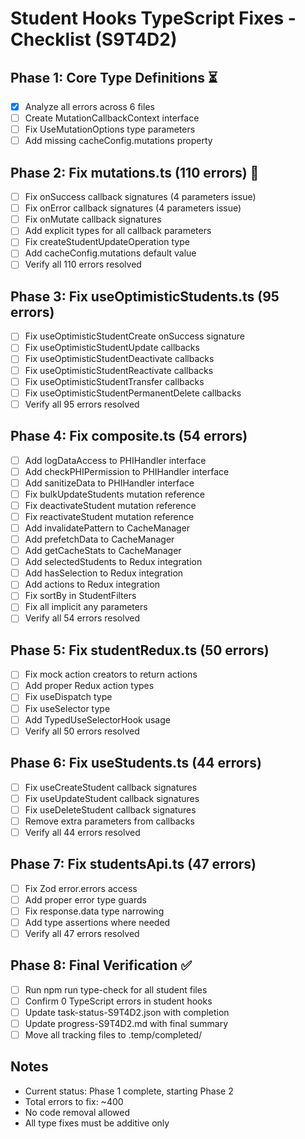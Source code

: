 # Student Hooks TypeScript Fixes - Checklist (S9T4D2)

## Phase 1: Core Type Definitions ⏳
- [x] Analyze all errors across 6 files
- [ ] Create MutationCallbackContext interface
- [ ] Fix UseMutationOptions type parameters
- [ ] Add missing cacheConfig.mutations property

## Phase 2: Fix mutations.ts (110 errors) 🔄
- [ ] Fix onSuccess callback signatures (4 parameters issue)
- [ ] Fix onError callback signatures (4 parameters issue)
- [ ] Fix onMutate callback signatures
- [ ] Add explicit types for all callback parameters
- [ ] Fix createStudentUpdateOperation type
- [ ] Add cacheConfig.mutations default value
- [ ] Verify all 110 errors resolved

## Phase 3: Fix useOptimisticStudents.ts (95 errors)
- [ ] Fix useOptimisticStudentCreate onSuccess signature
- [ ] Fix useOptimisticStudentUpdate callbacks
- [ ] Fix useOptimisticStudentDeactivate callbacks
- [ ] Fix useOptimisticStudentReactivate callbacks
- [ ] Fix useOptimisticStudentTransfer callbacks
- [ ] Fix useOptimisticStudentPermanentDelete callbacks
- [ ] Verify all 95 errors resolved

## Phase 4: Fix composite.ts (54 errors)
- [ ] Add logDataAccess to PHIHandler interface
- [ ] Add checkPHIPermission to PHIHandler interface
- [ ] Add sanitizeData to PHIHandler interface
- [ ] Fix bulkUpdateStudents mutation reference
- [ ] Fix deactivateStudent mutation reference
- [ ] Fix reactivateStudent mutation reference
- [ ] Add invalidatePattern to CacheManager
- [ ] Add prefetchData to CacheManager
- [ ] Add getCacheStats to CacheManager
- [ ] Add selectedStudents to Redux integration
- [ ] Add hasSelection to Redux integration
- [ ] Add actions to Redux integration
- [ ] Fix sortBy in StudentFilters
- [ ] Fix all implicit any parameters
- [ ] Verify all 54 errors resolved

## Phase 5: Fix studentRedux.ts (50 errors)
- [ ] Fix mock action creators to return actions
- [ ] Add proper Redux action types
- [ ] Fix useDispatch type
- [ ] Fix useSelector type
- [ ] Add TypedUseSelectorHook usage
- [ ] Verify all 50 errors resolved

## Phase 6: Fix useStudents.ts (44 errors)
- [ ] Fix useCreateStudent callback signatures
- [ ] Fix useUpdateStudent callback signatures
- [ ] Fix useDeleteStudent callback signatures
- [ ] Remove extra parameters from callbacks
- [ ] Verify all 44 errors resolved

## Phase 7: Fix studentsApi.ts (47 errors)
- [ ] Fix Zod error.errors access
- [ ] Add proper error type guards
- [ ] Fix response.data type narrowing
- [ ] Add type assertions where needed
- [ ] Verify all 47 errors resolved

## Phase 8: Final Verification ✅
- [ ] Run npm run type-check for all student files
- [ ] Confirm 0 TypeScript errors in student hooks
- [ ] Update task-status-S9T4D2.json with completion
- [ ] Update progress-S9T4D2.md with final summary
- [ ] Move all tracking files to .temp/completed/

## Notes
- Current status: Phase 1 complete, starting Phase 2
- Total errors to fix: ~400
- No code removal allowed
- All type fixes must be additive only
